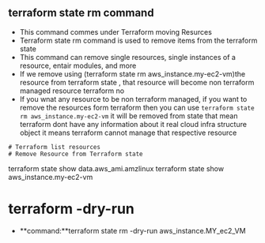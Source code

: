 ## terraform state rm command
- This command commes under Terraform moving Resurces
- Terraform state rm command is used to remove items from the terraform state 
- This command can remove single resources, single instances of a resource, entair modules, and more 
- If we remove using (terraform state rm aws_instance.my-ec2-vm)the resource from terraform state , that resource will become non terraform managed resource terraform no
- If you wnat any resource to be non terraform managed, if you want to remove the resources form terraform then you can use `terraform state rm aws_instance.my-ec2-vm` it will be removed from state that mean terraform dont have any information about it real cloud infra structure object it means terraform cannot manage that respective resource 
```t
# Terraform list resources
# Remove Resource from Terraform state
```

terraform  state show data.aws_ami.amzlinux
terraform  state show aws_instance.my-ec2-vm

# terraform **-dry-run**
- **command:**terraform state rm -dry-run aws_instance.MY_ec2_VM